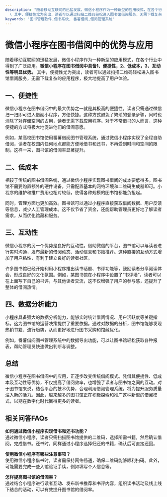 ```yaml
---
description: "随着移动互联网的迅猛发展，微信小程序作为一种新型的应用模式，在各个行业中得到了广泛应用。**微信小程序在图书借阅中具备1、便捷性，2、低成本，3、互动性等明显优势。**\
  \ 其中，便捷性尤为突出，读者可以通过扫描二维码轻松进入图书馆借阅服务，无需下载复杂的应用程序，极大地提高了用户体验。"
keywords: "图书管理软件,借书系统, 番薯借阅,借阅管理系统"
---
```

# 微信小程序在图书借阅中的优势与应用

随着移动互联网的迅猛发展，微信小程序作为一种新型的应用模式，在各个行业中得到了广泛应用。**微信小程序在图书借阅中具备1、便捷性，2、低成本，3、互动性等明显优势。** 其中，便捷性尤为突出，读者可以通过扫描二维码轻松进入图书馆借阅服务，无需下载复杂的应用程序，极大地提高了用户体验。

## 一、便捷性

微信小程序在图书借阅中的最大优势之一就是其极高的便捷性。读者只需通过微信扫一扫即可进入借阅小程序，方便快捷。这种方式避免了繁琐的登录步骤，同时也消除了对存储空间的占用，读者无需下载应用程序。对于不常借书的人而言，这种便捷的方式将极大地促进他们的借阅意愿。

例如，某高校图书馆使用番薯借阅图书管理系统，通过微信小程序实现了全程自助借阅，读者在校园内任何地点都能方便地借书和还书，不再受到时间和空间的限制。这样一来，图书馆的借阅率显著提升。

## 二、低成本

相较于传统的图书借阅系统，通过微信小程序实现图书借阅的成本要低得多。图书馆不需要购置额外的硬件设备，只需配置基本的网络环境和二维码生成器即可。小程序的维护和推广费用也相对较低，使得各种规模的图书馆都能负担起。

同时，管理方面也更加高效。图书馆可以通过小程序直接获取借阅数据、用户反馈等信息，减少人工管理成本。这不仅节省了资金，还能帮助管理员更好地了解读者需求，从而优化馆藏和服务。

## 三、互动性

微信小程序的另一个优势是良好的互动性。借助微信的平台，图书馆可以与读者进行实时沟通，发布最新的借阅动态、活动信息和书籍推荐。这种直接的互动方式增加了用户粘性，有利于建立良好的读者社区。

许多图书馆已经开始利用小程序推出读书话题、书评功能等，鼓励读者分享阅读体会，形成良好的文化氛围。例如，某图书馆在小程序中设置了“书评墙”，读者可以在上面写下自己的书评，与其他读者交流，这不仅增强了用户的参与感，还提升了整体的借阅热情。

## 四、数据分析能力

小程序具备强大的数据分析能力，能够实时统计借阅情况、用户活跃度等关键指标。这为图书馆的运营决策提供了重要依据。通过对数据的分析，图书馆能够发现热销书籍、流行趋势，从而更好地进行图书采购和馆藏优化。

例如，番薯借阅图书管理系统中的数据导出功能，可以让图书馆轻松获取各种报表，帮助管理员快速做出判断与调整。

## 总结

微信小程序在图书借阅中的应用，正逐步改变传统借阅模式。凭借其便捷性、低成本及互动性等优势，不仅提高了借阅效率，也增强了读者与图书馆之间的互动。对于图书馆来说，结合平台的技术优势，合理利用借阅管理系统，将为提升服务质量注入新的活力。因此，越来越多的图书馆正在积极探索和推广这种新型的借阅模式，以期在数字化时代赢得更多的读者。

## 相关问答FAQs

**如何通过微信小程序实现借书和还书功能？**  
通过微信小程序，读者只需扫描图书馆提供的二维码，选择所需书籍，然后确认借阅，完成借书。还书时，同样通过小程序选择归还的书籍，确认后可直接还回。

**使用微信小程序有哪些注意事项？**  
使用微信小程序借书时，读者需保持网络畅通，确保二维码能够顺利扫码。此外，可能需要完成一些入馆验证手续，例如填写个人信息等。

**怎样提高图书馆的借阅率？**  
通过结合小程序进行读者互动、发布新书推荐和书评内容，组织读书活动及线上线下结合的活动，可以有效提升图书馆的借阅率。
